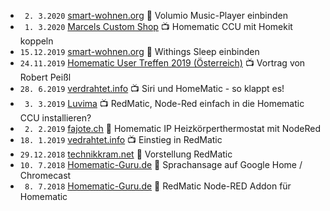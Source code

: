 * ` 2. 3.2020` [smart-wohnen.org](https://smart-wohnen.org/homematic-den-volumio-music-player-in-die-hausautomatisierung-einbinden/) 📖  Volumio Music-Player einbinden
* ` 1. 3.2020` [Marcels Custom Shop](https://www.youtube.com/watch?v=exwqm-6PRv8) 📺  Homematic CCU mit Homekit koppeln
* `15.12.2019` [smart-wohnen.org](https://smart-wohnen.org/homematic-withings-sleep-in-die-hausautomatisierung-einbinden/) 📖  Withings Sleep einbinden
* `24.11.2019` [Homematic User Treffen 2019 (Österreich)](https://youtu.be/Rll0sDiGnsQ?t=1634) 📺  Vortrag von Robert Peißl 
* `28. 6.2019` [verdrahtet.info](https://www.youtube.com/watch?v=2I3UlTJ3ar8) 📺  Siri und HomeMatic - so klappt es! 
* ` 3. 3.2019` [Luvima](https://www.youtube.com/watch?v=W_RruCV0J2w) 📺  RedMatic, Node-Red einfach in die Homematic CCU installieren? 
* ` 2. 2.2019` [fajote.ch](https://fajote.ch/tutorial/homematic-ip-heizkoerperthermostat-mit-nodered) 📖 Homematic IP Heizkörperthermostat mit NodeRed
* `18. 1.2019` [vedrahtet.info](https://www.youtube.com/watch?v=lMIrLS6JM-o) 📺  Einstieg in RedMatic 
* `29.12.2018` [technikkram.net](https://technikkram.net/2018/12/vorstellung-redmatic-nodered-als-addon-fuer-die-ccu3-oder-raspberrymatic) 📖  Vorstellung RedMatic
* `10. 7.2018` [Homematic-Guru.de](https://homematic-guru.de/homematic-sprachansage-auf-google-home-chromecast) 📖 Sprachansage auf Google Home / Chromecast
* ` 8. 7.2018` [Homematic-Guru.de](https://homematic-guru.de/redmatic-node-red-addon-fuer-homematic) 📖  RedMatic Node-RED Addon für Homematic
